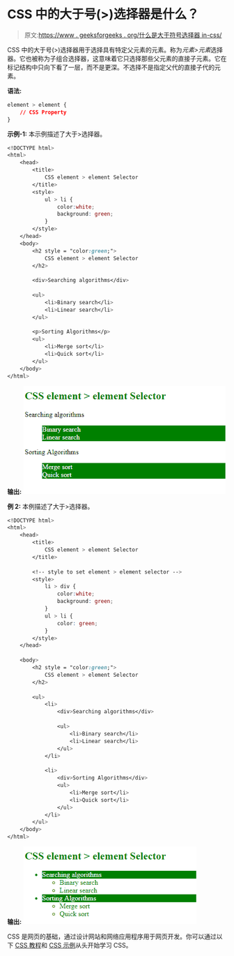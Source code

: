 # CSS 中的大于号(>)选择器是什么？

> 原文:[https://www . geeksforgeeks . org/什么是大于符号选择器 in-css/](https://www.geeksforgeeks.org/what-is-greater-than-sign-selector-in-css/)

CSS 中的大于号(>)选择器用于选择具有特定父元素的元素。称为*元素>元素*选择器。它也被称为子组合选择器，这意味着它只选择那些父元素的直接子元素。它在标记结构中只向下看了一层，而不是更深。不选择不是指定父代的直接子代的元素。

**语法:**

```css
element > element {
    // CSS Property
}
```

**示例-1:** 本示例描述了大于>选择器。

```css
<!DOCTYPE html> 
<html> 
    <head> 
        <title> 
            CSS element > element Selector 
        </title> 
        <style> 
            ul > li { 
                color:white; 
                background: green; 
            } 
        </style> 
    </head> 
    <body> 
        <h2 style = "color:green;"> 
            CSS element > element Selector 
        </h2> 

        <div>Searching algorithms</div> 

        <ul> 
            <li>Binary search</li> 
            <li>Linear search</li> 
        </ul> 

        <p>Sorting Algorithms</p> 
        <ul> 
            <li>Merge sort</li> 
            <li>Quick sort</li> 
        </ul> 
    </body> 
</html> 
```

**输出:**
![](img/86450dc8f984eddacf8efd58996d8008.png)

**例 2:** 本例描述了大于>选择器。

```css
<!DOCTYPE html> 
<html> 
    <head> 
        <title> 
            CSS element > element Selector 
        </title> 

        <!-- style to set element > element selector -->
        <style> 
            li > div { 
                color:white; 
                background: green; 
            } 
            ul > li {
                color: green;
            }
        </style> 
    </head> 

    <body> 
        <h2 style = "color:green;"> 
            CSS element > element Selector 
        </h2> 

        <ul>
            <li>
                <div>Searching algorithms</div> 

                <ul> 
                    <li>Binary search</li> 
                    <li>Linear search</li> 
                </ul>
            </li> 

            <li>
                <div>Sorting Algorithms</div> 
                <ul> 
                    <li>Merge sort</li> 
                    <li>Quick sort</li> 
                </ul>
            </li>
        </ul>
    </body> 
</html> 
```

**输出:**
![](img/3c053a2ec8dc94b373ecda7ad2f7baa2.png)

CSS 是网页的基础，通过设计网站和网络应用程序用于网页开发。你可以通过以下 [CSS 教程](https://www.geeksforgeeks.org/css-tutorials/)和 [CSS 示例](https://www.geeksforgeeks.org/css-examples/)从头开始学习 CSS。